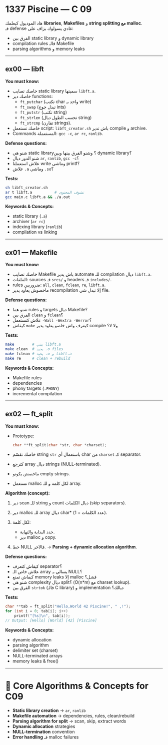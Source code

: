 
# 1337 Piscine — C 09 

هاد الموديول كيعلمك **libraries**, **Makefiles** و **string splitting مع malloc**.  
فـ defense غادي يسولوك بزاف على:  
- الفرق بين static library و dynamic library  
- compilation rules فالـ Makefile  
- parsing algorithms و memory leaks  

---

## ex00 — libft

**You must know:**
- خاصك تصايب static library سميتها `libft.a`.  
- خاصك دير functions:  
  - `ft_putchar` (تكتب char واحد بـ write)  
  - `ft_swap` (تبدل جوج ints)  
  - `ft_putstr` (تكتب string)  
  - `ft_strlen` (تحسب الطول ديال string)  
  - `ft_strcmp` (تقارن strings).  
- خاصك تستعمل script: `libft_creator.sh` باش تدير compile و archive.  
- Commands المستعملة: `gcc -c`, `ar rc`, `ranlib`.  

**Defense questions:**
- شنو هي static library؟ وشنو الفرق بينها وبين dynamic library؟  
- شنو الدور ديال `ar`, `ranlib`, `gcc -c`؟  
- علاش استعملنا write وماشي printf؟  
- علاش `.a` وماشي `.so`؟  

**Tests:**
```bash
sh libft_creator.sh
ar t libft.a          # تشوف المحتوى
gcc main.c libft.a && ./a.out
```
**Keywords & Concepts:**

* static library (`.a`)
* archiver (`ar rc`)
* indexing library (`ranlib`)
* compilation vs linking

---

## ex01 — Makefile

**You must know:**

* خاصك تصايب Makefile باش يدير automate للـ compilation ديال `libft.a`.
* الملفات: sources فـ `srcs/` و headers فـ `includes/`.
* rules ضروريين: `all`, `clean`, `fclean`, `re`, `libft.a`.
* ماخصوش يعاود يدير recompilation إلا تبدل شي file.

**Defense questions:**

* شنو هما rules و targets ديال Makefile؟
* الفرق بين `clean` و `fclean`؟
* علاش كنستعمل `-Wall -Wextra -Werror`؟
* كيفاش `make` كيعرف واش خاصو يعاود يدير compile ولا لا؟

**Tests:**

```bash
make        # يبني libft.a
make clean  # يحيد .o files
make fclean # يحيد .o و libft.a
make re     # clean + rebuild
```

**Keywords & Concepts:**

* Makefile rules
* dependencies
* phony targets (`.PHONY`)
* incremental compilation

---

## ex02 — ft\_split

**You must know:**

* Prototype:

  ```c
  char **ft_split(char *str, char *charset);
  ```
* خاصك تقسّم string `str` باستعمال أي char من `charset` كـ separator.
* كترجع array ديال strings (NULL-terminated).
* ماخصش يكونو empty strings.
* تستعمل malloc لكل كلمة و للـ array.

**Algorithm (concept):**

1. دير scan للـ string و count ديال الكلمات (skip separators).
2. دير malloc للـ array ديال char\* (عدد الكلمات + 1).
3. لكل كلمة:

   * حدد البداية والنهاية.
   * دير malloc و copy.
4. حط NULL فالآخر.
   → **Parsing + dynamic allocation algorithm**.

**Defense questions:**

* كيفاش كتعرف separator؟
* علاش خاص الـ array يسالي بـ NULL؟
* كيفاش تمنع memory leaks إلا malloc فشل؟
* شنو هي complexity ديال split؟ (O(n\*m) مع charset lookup).
* الفرق بين `strtok` (فالـ C library) و implementation ديالك؟

**Tests:**

```c
char **tab = ft_split("Hello,World 42 Piscine!", " ,!");
for (int i = 0; tab[i]; i++)
    printf("[%s]\n", tab[i]);
// Output: [Hello] [World] [42] [Piscine]
```

**Keywords & Concepts:**

* dynamic allocation
* parsing algorithm
* delimiter set (charset)
* NULL-terminated arrays
* memory leaks & free()

---

# 🧰 Core Algorithms & Concepts for C09

* **Static library creation** → `ar`, `ranlib`
* **Makefile automation** → dependencies, rules, clean/rebuild
* **Parsing algorithm for split** → scan, skip, extract words
* **Dynamic allocation** strategies
* **NULL-termination** convention
* **Error handling** فـ malloc failures

```